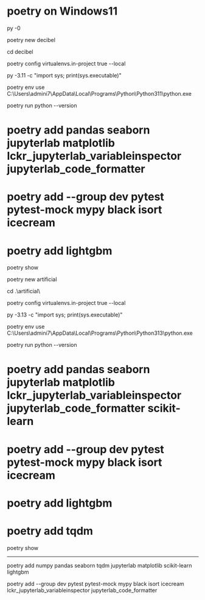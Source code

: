 # poetry on Windows11

py -0

poetry new decibel

cd decibel

poetry config virtualenvs.in-project true --local

py -3.11 -c "import sys; print(sys.executable)"

poetry env use C:\Users\admini7\AppData\Local\Programs\Python\Python311\python.exe

poetry run python --version

# poetry add pandas seaborn jupyterlab matplotlib lckr_jupyterlab_variableinspector jupyterlab_code_formatter

# poetry add --group dev pytest pytest-mock mypy black isort icecream

# poetry add lightgbm

poetry show

poetry new artificial

cd .\artificial\

poetry config virtualenvs.in-project true --local

py -3.13 -c "import sys; print(sys.executable)"

poetry env use C:\Users\admini7\AppData\Local\Programs\Python\Python313\python.exe

poetry run python --version

# poetry add pandas seaborn jupyterlab matplotlib lckr_jupyterlab_variableinspector jupyterlab_code_formatter scikit-learn

# poetry add --group dev pytest pytest-mock mypy black isort icecream

# poetry add lightgbm

# poetry add tqdm

poetry show

---

poetry add numpy pandas seaborn tqdm jupyterlab matplotlib scikit-learn lightgbm

poetry add --group dev pytest pytest-mock mypy black isort icecream lckr_jupyterlab_variableinspector jupyterlab_code_formatter

